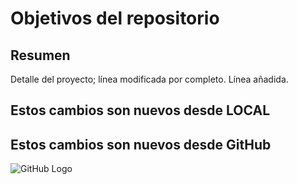 # Objetivos del repositorio

## Resumen

Detalle del proyecto; línea modificada por completo.
Línea añadida.


## Estos cambios son nuevos desde LOCAL
## Estos cambios son nuevos desde GitHub


![GitHub Logo](https://cameronmcefee.com/img/work/the-octocat/original.jpg)









